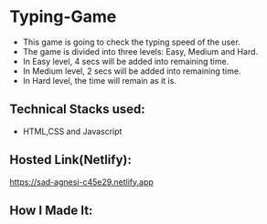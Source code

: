 # Typing-Game
* This game is going to check the typing speed of the user. 
* The game is divided into three levels: Easy, Medium and Hard. 
* In Easy level, 4 secs will be added into remaining time. 
* In Medium level, 2 secs will be added into remaining time. 
* In Hard level, the time will remain as it is. 
## Technical Stacks used:
* HTML,CSS and Javascript
## Hosted Link(Netlify):
https://sad-agnesi-c45e29.netlify.app
## How I Made It:
